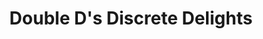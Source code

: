 ---
title: "Double D's Discrete Delights"
url: /greeley/double-ds-discrete-delights/
shop: Erotik
---